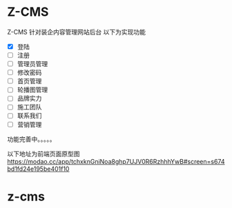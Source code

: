 Z-CMS
===============

Z-CMS 针对装企内容管理网站后台 以下为实现功能
- [x] 登陆
- [ ] 注册
- [ ] 管理员管理
- [ ] 修改密码
- [ ] 首页管理
- [ ] 轮播图管理
- [ ] 品牌实力
- [ ] 施工团队
- [ ] 联系我们
- [ ] 营销管理

功能完善中。。。。。

以下地址为前端页面原型图
https://modao.cc/app/tchxknGniNoa8ghp7UJV0R6RzhhhYwB#screen=s674bd1fd24e195be401f10
# z-cms

